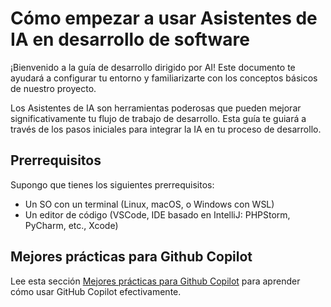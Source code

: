 # Cómo empezar a usar Asistentes de IA en desarrollo de software

¡Bienvenido a la guía de desarrollo dirigido por AI! Este documento te ayudará a configurar tu entorno y familiarizarte con los conceptos básicos de nuestro proyecto.

Los Asistentes de IA son herramientas poderosas que pueden mejorar significativamente tu flujo de trabajo de desarrollo. Esta guía te guiará a través de los pasos iniciales para integrar la IA en tu proceso de desarrollo.

## Prerrequisitos

Supongo que tienes los siguientes prerrequisitos:

* Un SO con un terminal (Linux, macOS, o Windows con WSL)
* Un editor de código (VSCode, IDE basado en IntelliJ: PHPStorm, PyCharm, etc., Xcode)

## Mejores prácticas para Github Copilot

Lee esta sección [Mejores prácticas para Github Copilot](./copilot.md) para aprender cómo usar GitHub Copilot efectivamente.